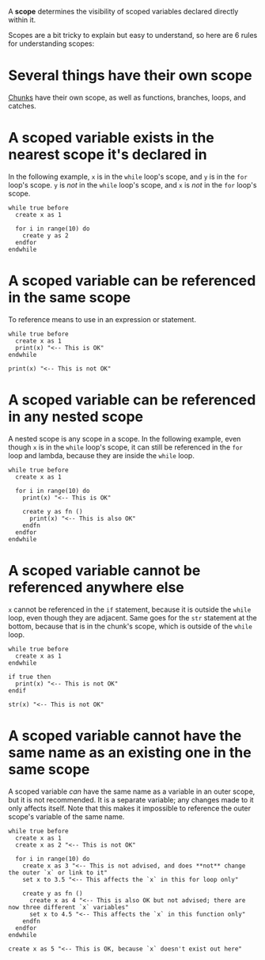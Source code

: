 A **scope** determines the visibility of scoped variables declared directly within it.

Scopes are a bit tricky to explain but easy to understand, so here are 6 rules for understanding scopes:

# Several things have their own scope

[Chunks](#Chunks) have their own scope, as well as functions, branches, loops, and catches.

# A scoped variable exists in the nearest scope it's declared in

In the following example, `x` is in the `while` loop's scope, and `y` is in the `for` loop's scope. `y` is *not* in the `while` loop's scope, and `x` is *not* in the `for` loop's scope.

```nanoscript
while true before
  create x as 1

  for i in range(10) do
    create y as 2
  endfor
endwhile
```

# A scoped variable can be referenced in the same scope

To reference means to use in an expression or statement.

```nanoscript
while true before
  create x as 1
  print(x) "<-- This is OK"
endwhile

print(x) "<-- This is not OK"
```

# A scoped variable can be referenced in any nested scope

A nested scope is any scope in a scope. In the following example, even though `x` is in the `while` loop's scope, it can still be referenced in the `for` loop and lambda, because they are inside the `while` loop.

```nanoscript
while true before
  create x as 1

  for i in range(10) do
    print(x) "<-- This is OK"

    create y as fn ()
      print(x) "<-- This is also OK"
    endfn
  endfor
endwhile
```

# A scoped variable cannot be referenced anywhere else

`x` cannot be referenced in the `if` statement, because it is outside the `while` loop, even though they are adjacent. Same goes for the `str` statement at the bottom, because that is in the chunk's scope, which is outside of the `while` loop.

```nanoscript
while true before
  create x as 1
endwhile

if true then
  print(x) "<-- This is not OK"
endif

str(x) "<-- This is not OK"
```

# A scoped variable cannot have the same name as an existing one in the same scope

A scoped variable *can* have the same name as a variable in an outer scope, but it is not recommended. It is a separate variable; any changes made to it only affects itself. Note that this makes it impossible to reference the outer scope's variable of the same name.

```nanoscript
while true before
  create x as 1
  create x as 2 "<-- This is not OK"

  for i in range(10) do
    create x as 3 "<-- This is not advised, and does **not** change the outer `x` or link to it"
    set x to 3.5 "<-- This affects the `x` in this for loop only"

    create y as fn ()
      create x as 4 "<-- This is also OK but not advised; there are now three different `x` variables"
      set x to 4.5 "<-- This affects the `x` in this function only"
    endfn
  endfor
endwhile

create x as 5 "<-- This is OK, because `x` doesn't exist out here"
```
